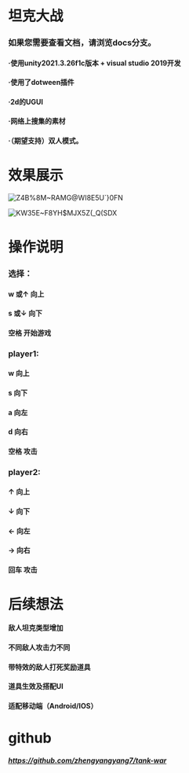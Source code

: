 # 坦克大战
### 如果您需要查看文档，请浏览docs分支。
#### ·使用unity2021.3.26f1c版本 + visual studio 2019开发
#### ·使用了dotween插件
#### ·2d的UGUI
#### ·网络上搜集的素材
#### ·（期望支持）双人模式。

# 效果展示
![Z4B%8M~RAMG@WI8E5U`}0FN](https://github.com/zhengyangyang7/tank-war/assets/167446244/19a5a4ba-50e1-4f51-b4fb-5701df110d34)

![KW35E~F8YH$MJX5Z(_Q(SDX](https://github.com/zhengyangyang7/tank-war/assets/167446244/155adb79-b906-49f3-aef1-1d8c20ef6e84)


# 操作说明
### 选择：
#### w 或↑ 向上
#### s 或↓ 向下
#### 空格 开始游戏

### player1:

#### w 向上
#### s 向下
#### a 向左
#### d 向右
#### 空格 攻击

### player2:

#### ↑ 向上
#### ↓ 向下
#### ← 向左
#### → 向右
#### 回车 攻击

# 后续想法
#### 敌人坦克类型增加
#### 不同敌人攻击力不同
#### 带特效的敌人打死奖励道具
#### 道具生效及搭配UI
#### 适配移动端（Android/IOS）

# github
##### https://github.com/zhengyangyang7/tank-war
